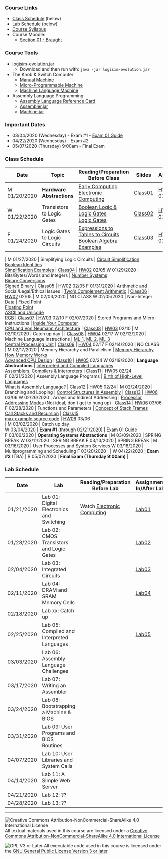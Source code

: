 ### Course Links

- [Class Schedule](#class-schedule) (below)
- [Lab Schedule](#lab-schedule) (below)
- [Course Syllabus](./syllabus.md)
- Course Moodle:
  - [Section 01 - Braught](https://lms.dickinson.edu/course/view.php?id=42261)

### Course Tools

- [logisim-evolution.jar](http://reds-data.heig-vd.ch/logisim-evolution/logisim-evolution.jar)
  - Download and then run with: `java -jar logisim-evolution.jar`
- The Knob & Switch Computer
  - [Manual Machine](http://users.dickinson.edu/~braught/kands/KandS2/dpandmem.html)
  - [Micro-Programmable Machine](http://users.dickinson.edu/~braught/kands/KandS2/micromachine.html)
  - [Machine Language Machine](http://users.dickinson.edu/~braught/kands/KandS2/machine.html)
- Assembly Language Programming
  - [Assembly Language Reference Card](machine/asm-ref.md)
  - [Assembler.jar](machine/Assembler.jar)
  - [Machine.jar](machine/Machine.jar)

### Important Dates

- 03/04/2020 (Wednesday) - Exam #1 - [Exam 01 Guide]
- 04/22/2020 (Wednesday) - Exam #2
- 05/07/2020 (Thursday) 9:00am - Final Exam

[Exam 01 Guide]: exams/Exam01.pdf

### Class Schedule

Date         | Topic                                          | Reading/Preparation<br>Before Class                                             | Slides          | Assignment
---          | ---                                            | ---                                                                             | ---             | ---
M 01/20/2020 | __Hardware Abstractions__                      | [Early Computing]<br>[Electronic Computing]                                     | [Class01]       | [HW01] 01/27
W 01/22/2020 | Transistors to Logic Gates                     | [Boolean Logic & Logic Gates]<br>[Logic Gates]                                  | [Class02]       | [HW01] 01/27
F 01/24/2020 | Logic Gates to Logic Circuits                  | [Expressions to Tables to Circuits]<br>[Boolean Algebra Examples]               | [Class03]       | [HW01] 01/27
|
M 01/27/2020 | Simplifying Logic Circuits                     | [Circuit Simplification]<br>[Boolean Identities]<br>[Simplification Examples]   | [Class04]       | [HW02] 02/05
W 01/29/2020 | Bits/Bytes/Words and Integers                  | [Number Systems]<br>[Binary Conversions]<br>[Signed Binary]                     | [Class05]       | [HW02] 02/05
F 01/31/2020 | Arithmetic and Social/Legal/Ethical Issues     | [Two's Complement Arithmetic]                                                   | [Class06]       | [HW02] 02/05
|
M 02/03/2020 | NO CLASS
W 02/05/2020 | Non-Integer Data                               | [Fixed Point]<br>[Floating Point]<br>[ASCII and Unicode]<br>[RGB]               | [Class07]       | [HW03] 02/10
F 02/07/2020 | Stored Programs and Micro-Instructions         | [Inside Your Computer]<br>[CPU and Von Neumann Architecture]                    | [Class08]       | [HW03] 02/10
|
M 02/10/2020 | Catch up day                                   |                                                                                 | [Class08]       | [HW04] 02/17
W 02/12/2020 | Machine Language Instructions                  | [ML-1], [ML-2], [ML-3]<br>[Central Processing Unit]                             | [Class09]       | [HW04] 02/17
F 02/14/2020 | NO CLASS   
|
M 02/17/2020 |  Memory Hierarchy and Parallelism              | [Memory Hierarchy]<br>[How Memory Works]<br>[Advanced CPU Design]               | [Class10]       | [HW05] 02/24
W 02/19/2020 | __Language Abstractions__                      | [Interpreted and Compiled Languages]<br>[Assemblers, Compilers & Interpreters]  | [Class11]       | [HW05] 02/24    
F 02/21/2020 | Assembly Language Programs                     | [Birth of High-Level Languages]<br>[What is Assembly Language?]                 | [Class12]       | [HW05] 02/24
|
M 02/24/2020 | Branching and Looping                          | [Control Structures in Assembly]                                                | [Class13]       | [HW06] 03/06
W 02/26/2020 | Arrays and Indirect Addressing                 | [Processor Addressing Modes] (Not ideal, don't get to hung up)                  | [Class14]       | [HW06] 03/06
F 02/28/2020 | Functions and Parameters                       | [Concept of Stack Frames]<br>[Call Stacks and Recursion]                        | [Class15]<br>[max example source code] | [HW06] 03/06  
|
M 03/02/2020 | Catch up day           
W 03/04/2020 | __Exam #1__ (through 02/21/2020)               | [Exam 01 Guide]  
F 03/06/2020 | __Operating Systems Abstractions__
|
M 03/09/2020 | SPRING BREAK
W 03/11/2020 | SPRING BREAK
F 03/13/2020 | SPRING BREAK
|
M 03/16/2020 | User Processes and System Services
W 03/18/2020 | Multiprogramming and Scheduling
F 03/20/2020 |
|
W 04/22/2020 | __Exam #2__ (TBA)
|
R 05/07/2020 | __Final Exam (Thursday 9:00am)__
|

[Class01]: slides/01-HW-Abstractions.pdf
[HW01]: homework/hw01.md
[Early Computing]: https://www.youtube.com/watch?v=O5nskjZ_GoI
[Electronic Computing]: https://www.youtube.com/watch?v=LN0ucKNX0hc

[Class02]: slides/02-TransistorsToGates.pdf
[Boolean Logic & Logic Gates]: https://www.youtube.com/watch?v=gI-qXk7XojA
[Logic Gates]: https://www.electronics-tutorials.ws/boolean/bool_7.html

[Class03]: slides/03-GatesToCircuits.pdf
[Expressions to Tables to Circuits]: https://www.youtube.com/watch?v=UNAU7ti4r8E
[Boolean Algebra Examples]: https://www.electronics-tutorials.ws/boolean/bool_8.html

[Class04]: slides/04-SimplifyingCircuits.pdf
[HW02]: homework/hw02.md
[Circuit Simplification]: https://www.youtube.com/watch?v=zehSxcSyWi0
[Boolean Identities]: https://www.youtube.com/watch?v=MZX6V7u8tZw
[Simplification Examples]: https://www.youtube.com/watch?v=mxNa0zrjhBU

[Class05]: slides/05-Integers.pdf
[Number Systems]: https://ryanstutorials.net/binary-tutorial
[Binary Conversions]: https://ryanstutorials.net/binary-tutorial/binary-conversions.php
[Signed Binary]: https://ryanstutorials.net/binary-tutorial/binary-negative-numbers.php

[Class06]: slides/06-Arithmetic.pdf
[Two's Complement Arithmetic]: https://www.youtube.com/watch?v=Hof95YlLQk0

[Class07]: slides/07-NonInteger.pdf
[HW03]: homework/hw03.md
[Fixed Point]: https://www.youtube.com/watch?v=hvUMJNwkHOs
[Floating Point]: https://www.youtube.com/watch?v=ji3SfClm8TU
[ASCII and Unicode]: https://www.youtube.com/watch?v=I-pQH_krD0M
[RGB]: https://www.youtube.com/watch?v=15aqFQQVBWU

[Class08]: slides/08-StoredPrograms.pdf
[Inside Your Computer]: https://www.youtube.com/watch?v=yRmPTbGBqVI
[CPU and Von Neumann Architecture]: https://www.youtube.com/watch?v=SbqXqQ-2ixs

[Class09]: slides/09-MachineLanguage.pdf
[HW04]: homework/hw04.md
[ML-1]: https://chortle.ccsu.edu/java5/Notes/chap04/ch04_3.html
[ML-2]: https://chortle.ccsu.edu/java5/Notes/chap04/ch04_4.html
[ML-3]: https://chortle.ccsu.edu/java5/Notes/chap04/ch04_5.html
[Central Processing Unit]: https://www.youtube.com/watch?v=FZGugFqdr60

[Class10]: slides/10-MemoryAndParallel.pdf
[HW05]: homework/hw05.md
[Memory Hierarchy]: https://www.youtube.com/watch?v=T7cjaHonXC0
[How Memory Works]: https://www.youtube.com/watch?v=p3q5zWCw8J4
[Advanced CPU Design]: https://www.youtube.com/watch?v=rtAlC5J1U40

[Class11]: slides/11-LanguageAbstractions.pdf
[Interpreted and Compiled Languages]: https://www.youtube.com/watch?v=KsZLPTRSleI
[Assemblers, Compilers & Interpreters]: https://opensource.com/article/19/5/primer-assemblers-compilers-interpreters

[Class12]: slides/12-Assembly.pdf
[Birth of High-Level Languages]: https://knowthecode.io/labs/evolution-of-computing/episode-3
[What is Assembly Language?]: https://www.youtube.com/watch?v=1FXhjErUz58

[Class13]: slides/13-BranchingLoops.pdf
[HW06]: homework/hw06.md
[Control Structures in Assembly]: https://www.d.umn.edu/~gshute/asm/control.xhtml

[Class14]: slides/14-Arrays.pdf
[Processor Addressing Modes]: https://www.youtube.com/watch?v=TGcjn8zMhfM

[Class15]: slides/15-Functions.pdf
[Call Stacks and Recursion]: https://www.youtube.com/watch?v=aCPkszeKRa4
[Concept of Stack Frames]: https://www.youtube.com/watch?v=lVMYUxGGHRM
[max example source code]: slides/maxex.asm


### Lab Schedule

Date         | Lab                                             | Reading/Preparation<br>Before Lab   | Assignment<br>In/After Lab
---          | ---                                             | ---                                 | ---
01/21/2020   | Lab 01: Digital Electronics and Switching       | Watch [Electronic Computing]        | [Lab01]
01/28/2020   | Lab 02: CMOS Transistors and Logic Gates        |                                     | [Lab02]
02/04/2020   | Lab 03: Integrated Circuits                     |                                     | [Lab03]
02/11/2020   | Lab 04: DRAM and SRAM Memory Cells              |                                     | [Lab04]
02/18/2020   | Lab xx: Catch up                                |
02/25/2020   | Lab 05: Compiled and Interpreted Languages      |                                     | [Lab05]
03/03/2020   | Lab 06: Assembly Language Challenges            |
03/17/2020   | Lab 07: Writing an Assembler                    |
03/24/2020   | Lab 08: Bootstrapping a Machine & BIOS          |
03/31/2020   | Lab 09: User Programs and BIOS Routines         |
04/07/2020   | Lab 10: User Libraries and System Calls         |
04/14/2020   | Lab 11: A Simple Web Server    
04/21/2020   | Lab 12: ??
04/28/2020   | Lab 13: ??     

[Lab01]: labs/Lab01.pdf
[Lab02]: labs/Lab02.pdf
[Lab03]: labs/Lab03.pdf
[Lab04]: labs/Lab04.pdf
[Lab05]: labs/Lab05.pdf
___
![Creative Commons Attribution-NonCommercial-ShareAlike 4.0 International License](https://i.creativecommons.org/l/by-nc-sa/4.0/88x31.png "Creative Commons Attribution-NonCommercial-ShareAlike 4.0 International License") All textual materials used in this course are licensed under a [Creative Commons Attribution-NonCommercial-ShareAlike 4.0 International License](http://creativecommons.org/licenses/by-nc-sa/4.0/)

![GPL V3 or Later](https://www.gnu.org/graphics/gplv3-or-later-sm.png "GPL V3 or later") All executable code used in this course is licensed under the [GNU General Public License Version 3 or later](https://www.gnu.org/licenses/gpl.txt)
